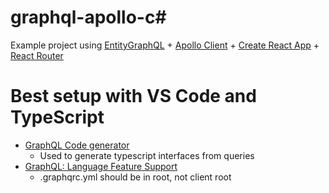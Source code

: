 # graphql-apollo-c#

Example project using [EntityGraphQL](https://github.com/EntityGraphQL/EntityGraphQL) + [Apollo Client](https://github.com/apollographql/apollo-client) + [Create React App](https://github.com/facebook/create-react-app) + [React Router](https://github.com/remix-run/react-router)

# Best setup with VS Code and TypeScript
* [GraphQL Code generator](https://github.com/dotansimha/graphql-code-generator)
  * Used to generate typescript interfaces from queries
* [GraphQL: Language Feature Support](https://marketplace.visualstudio.com/items?itemName=GraphQL.vscode-graphql)
  * .graphqrc.yml should be in root, not client root
  